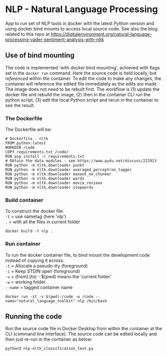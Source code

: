 # NLP - Natural Language Processing
App to run set of NLP tools in docker with the latest Python version and using docker bind mounts to access local source code.
See also the blog related to this repo at <https://digitalenvironment.org/natural-language-processing-vader-sentiment-analysis-with-nltk>

## Use of bind mounting
The code is implemented 'with docker bind mounting', achieved with flags set in the `docker run` command. Here the source code is held locally, but <i>referenced</i> within the container. To edit the code to make any changes, the container will reference the edited file immediately as the edits are made. The image does not need to be rebuilt first. The workflow is (1) update the docker file and rebuild the image, (2) then in the container CLI run the python script, (3) edit the local Python script and rerun in the container to see the result.

### The Dockerfile
The Dockerfile will be:

```
# Dockerfile - nltk
FROM python:latest
WORKDIR /code
COPY requirements.txt /code/
RUN pip install -r requirements.txt
# Obtain the data modules - see https://www.py4u.net/discuss/222913
RUN python -m nltk.downloader punkt
RUN python -m nltk.downloader averaged_perceptron_tagger
RUN python -m nltk.downloader maxent_ne_chunker
RUN python -m nltk.downloader words
RUN python -m nltk.downloader movie_reviews
RUN python -m nltk.downloader stopwords
```

### Build container
To construct the docker file:<br />
`-t` = use nametag (here 'nlp')<br />
`.` = with all the files in current folder

```
docker build -t nlp .
```

### Run container
To run the docker container file, to bind mount the development code instead of copying it across:<br />
`-t` = Allocate a pseudo-tty (foreground)<br />
`-i` = Keep STDIN open (foreground)<br />
`-v` = (from):(to)     - $(pwd) means the 'current folder'<br />
`-w` = working folder<br />
`--name` = tagged container name

```
docker run -it -v $(pwd):/code -w /code --name="natural_language_toolkit" nlp /bin/bash
```

## Running the code
Run the source code file in Docker Desktop from within the container at the CLI (command line interface). The source code can be edited locally and then just re-run in the container as below:

```
python3 nlp-nltk_classification_test.py
```

